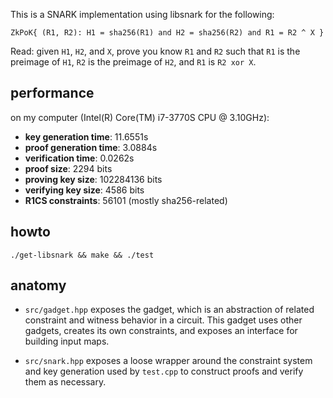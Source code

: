 This is a SNARK implementation using libsnark for the following:

``ZkPoK{ (R1, R2): H1 = sha256(R1) and H2 = sha256(R2) and R1 = R2 ^ X }``

Read: given `H1`, `H2`, and `X`, prove you know `R1` and `R2` such that `R1` is the preimage of `H1`,
`R2` is the preimage of `H2`, and `R1` is `R2 xor X`.

## performance

on my computer (Intel(R) Core(TM) i7-3770S CPU @ 3.10GHz):

* **key generation time**: 11.6551s
* **proof generation time**: 3.0884s
* **verification time**: 0.0262s
* **proof size**: 2294 bits
* **proving key size**: 102284136 bits
* **verifying key size**: 4586 bits
* **R1CS constraints**: 56101 (mostly sha256-related)

## howto

``./get-libsnark && make && ./test``

## anatomy

* `src/gadget.hpp` exposes the gadget, which is an abstraction of related constraint
and witness behavior in a circuit. This gadget uses other gadgets, creates its own
constraints, and exposes an interface for building input maps.

* `src/snark.hpp` exposes a loose wrapper around the constraint system and
key generation used by `test.cpp` to construct proofs and verify them as necessary.